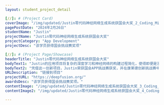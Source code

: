 ```yaml
---
layout: student_project_detail

[//]: # (Project Card)
coverImage: "/img/updated/Justin零代码神经网络生成系统获国会大奖_2_Coding_Minds_Academy_来自小红书网页版.jpg"
pagePostDate: "2024年2月26日"
studentName: "Justin"
projectName: "Justin零代码神经网络生成系统获国会大奖"
projectCategory: "App Development"
projectDesc: "该学员获得国会挑战赛奖项"

[//]: # (Project Page/Showcase)
headerTitle: "Justin零代码神经网络生成系统获国会大奖"
bodyText1: "Justin的应用项目将复杂的深度学习和神经网络的构建过程简化，使得即便是没有高级数学背景或编程经验的用户也能接触和运用这项先进技术！"
bodyText2: "凭借这一创新项目，Justin荣获国会APP挑战赛获奖，并在康莱德创新挑战赛中获得最佳创新奖荣誉。他的成功不仅展示了个人才华，更是Coding Mind培养实践和创新精神的教育理念的典范。"
URLDescription: "链接到项目"
projectURL: "https://deepfusion.org/"
awardsDesc: "该学员获得国会挑战赛奖项。"
contentImage: "/img/updated/Justin零代码神经网络生成系统获国会大奖_3_Coding_Minds_Academy_来自小红书网页版.jpg"
contentImage2: "/img/updated/Justin零代码神经网络生成系统获国会大奖_4_Coding_Minds_Academy_来自小红书网页版.jpg"

---
```

